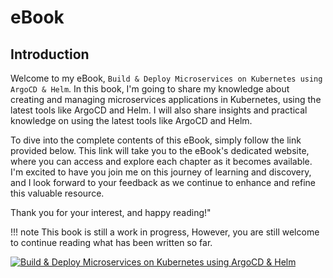 
# eBook 

## Introduction


Welcome to my eBook, `Build & Deploy Microservices on Kubernetes using ArgoCD & Helm`. In this book, I'm going to share my knowledge about creating and managing microservices applications in Kubernetes, using the latest tools like ArgoCD and Helm.  I will also share insights and practical knowledge on using the latest tools like ArgoCD and Helm.

To dive into the complete contents of this eBook, simply follow the link provided below. This link will take you to the eBook's dedicated website, where you can access and explore each chapter as it becomes available. I'm excited to have you join me on this journey of learning and discovery, and I look forward to your feedback as we continue to enhance and refine this valuable resource.

Thank you for your interest, and happy reading!"


!!! note
    This book is still a work in progress, However, you are still welcome to continue reading what has been written so far.


<a href="http://k8s.anjikeesari.com/" target="_blank">
    <img src="../../../images/book-cover.png" alt="Build & Deploy Microservices on Kubernetes using ArgoCD & Helm" />
</a>

<!-- ![illustration.png](../../images/book-cover.png) -->
